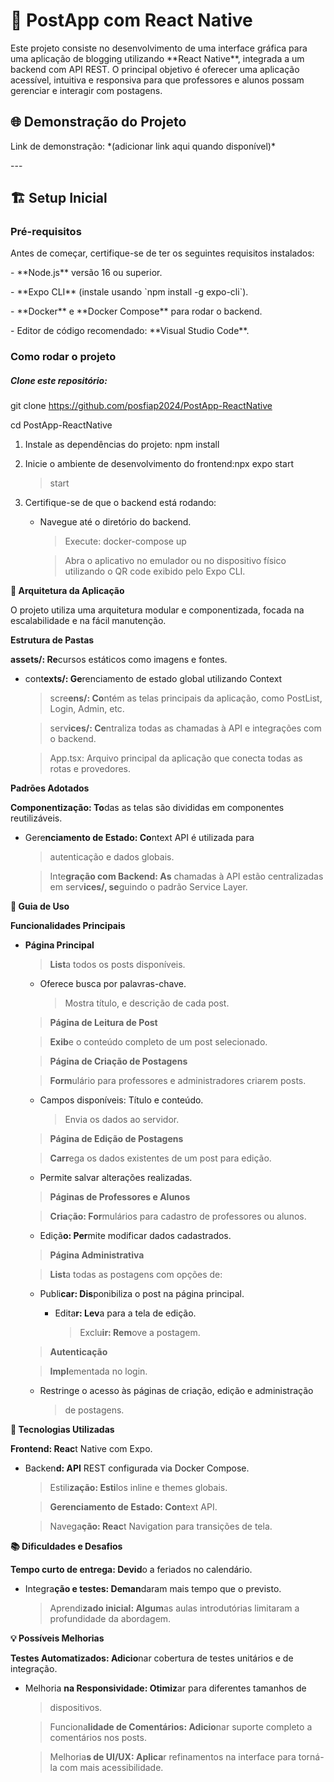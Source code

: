 # 📝 PostApp com React Native

Este projeto consiste no desenvolvimento de uma interface gráfica para
uma aplicação de blogging utilizando \*\*React Native\*\*, integrada a
um backend com API REST. O principal objetivo é oferecer uma aplicação
acessível, intuitiva e responsiva para que professores e alunos possam
gerenciar e interagir com postagens.

## 🌐 Demonstração do Projeto

Link de demonstração: \*(adicionar link aqui quando disponível)\*

\-\--

## 🏗️ Setup Inicial

### Pré-requisitos

Antes de começar, certifique-se de ter os seguintes requisitos
instalados:

\- \*\*Node.js\*\* versão 16 ou superior.

\- \*\*Expo CLI\*\* (instale usando \`npm install -g expo-cli\`).

\- \*\*Docker\*\* e \*\*Docker Compose\*\* para rodar o backend.

\- Editor de código recomendado: \*\*Visual Studio Code\*\*.

### Como rodar o projeto

##### Clone este repositório:

git clone https://github.com/posfiap2024/PostApp-ReactNative

cd PostApp-ReactNative

1.  Instale as dependências do projeto: npm install

2.  Inicie o ambiente de desenvolvimento do frontend:npx expo start
    > start




3.  Certifique-se de que o backend está rodando:

    -   Navegue até o diretório do backend.

        > Execute: docker-compose up

      

        > Abra o aplicativo no emulador ou no dispositivo físico
        > utilizando o QR code exibido pelo Expo CLI.

**🧱 Arquitetura da Aplicação**

O projeto utiliza uma arquitetura modular e componentizada, focada na
escalabilidade e na fácil manutenção.

**Estrutura de Pastas**

**assets/: Re**cursos estáticos como imagens e fontes.

-   cont**exts/: Ge**renciamento de estado global utilizando Context
   
    > scre**ens/: Co**ntém as telas principais da aplicação, como PostList,
    > Login, Admin, etc.

    > serv**ices/: Ce**ntraliza todas as chamadas à API e integrações
    > com o backend.

    > App.tsx: Arquivo principal da aplicação que conecta todas as rotas
    > e provedores.

**Padrões Adotados**

**Componentização: To**das as telas são divididas em componentes
reutilizáveis.

-   Gere**nciamento de Estado: Co**ntext API é utilizada para
    > autenticação e dados globais.

    > Inte**gração com Backend: As** chamadas à API estão centralizadas
    > em serv**ices/, se**guindo o padrão Service Layer.

**📖 Guia de Uso**

**Funcionalidades Principais**

-   **Página Principal**

    > **List**a todos os posts disponíveis.

    -   Oferece busca por palavras-chave.

        > Mostra título, e descrição de cada post.

    > **Página de Leitura de Post**

    > **Exib**e o conteúdo completo de um post selecionado.

    > **Página de Criação de Postagens**

    > **Form**ulário para professores e administradores criarem posts.

    -   Campos disponíveis: Título e conteúdo.

        > Envia os dados ao servidor.

    > **Página de Edição de Postagens**

    > **Carr**ega os dados existentes de um post para edição.

    -   Permite salvar alterações realizadas.

    > **Páginas de Professores e Alunos**

    > **Cria**ç**ão: For**mulários para cadastro de professores ou
    > alunos.

    -   Ediçã**o: Per**mite modificar dados cadastrados.


    > **Página Administrativa**

    > **List**a todas as postagens com opções de:

    -   Publi**car: Dis**ponibiliza o post na página principal.

        -   Edita**r: Lev**a para a tela de edição.

            > Exclu**ir: Rem**ove a postagem.

    > **Autenticação**

    > **Impl**ementada no login.

    -   Restringe o acesso às páginas de criação, edição e administração
        > de postagens.

**🚀 Tecnologias Utilizadas**

**Frontend: Reac**t Native com Expo.

-   Backen**d: API** REST configurada via Docker Compose.

    > Estili**zação: Esti**los inline e themes globais.

    > **Gerenciamento de Estado: Cont**ext API.

    > Navega**ção: Reac**t Navigation para transições de tela.

**📚 Dificuldades e Desafios**

**Tempo curto de entrega: Devid**o a feriados no calendário.

-   Integra**ção e testes: Deman**daram mais tempo que o previsto.

    > Aprendi**zado inicial: Algum**as aulas introdutórias limitaram a
    > profundidade da abordagem.

**💡 Possíveis Melhorias**

**Testes Automatizados: Adicio**nar cobertura de testes unitários e de
integração.

-   Melhoria **na Responsividade: Otimiz**ar para diferentes tamanhos de
    > dispositivos.

    > Funciona**lidade de Comentários: Adicio**nar suporte completo a
    > comentários nos posts.

    > Melhoria**s de UI/UX: Aplica**r refinamentos na interface para
    > torná-la com mais acessibilidade.

    > 

